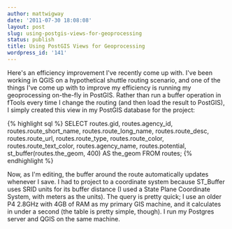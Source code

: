 ```yaml
---
author: mattwigway
date: '2011-07-30 18:08:08'
layout: post
slug: using-postgis-views-for-geoprocessing
status: publish
title: Using PostGIS Views for Geoprocessing
wordpress_id: '141'
---
```


Here's an efficiency improvement I've recently come up with. I've been working in QGIS on a hypothetical shuttle routing scenario, and one of the things I've come up with to improve my efficiency is running my geoprocessing on-the-fly in PostGIS. Rather than run a buffer operation in fTools every time I change the routing (and then load the result to PostGIS), I simply created this view in my PostGIS database for the project:

{% highlight sql %}
SELECT routes.gid, routes.agency_id, routes.route_short_name,
       routes.route_long_name, routes.route_desc, routes.route_url, routes.route_type,
       routes.route_color, routes.route_text_color, routes.agency_name, routes.potential,
       st_buffer(routes.the_geom, 400)
   AS the_geom
   FROM routes;
{% endhighlight %}

Now, as I'm editing, the buffer around the route automatically updates whenever I save. I had to project to a coordinate system because ST_Buffer uses SRID units for its buffer distance (I used a State Plane Coordinate System, with meters as the units). The query is pretty quick; I use an older P4 2.8GHz with 4GB of RAM as my primary GIS machine, and it calculates in under a second (the table is pretty simple, though). I run my Postgres server and QGIS on the same machine.
